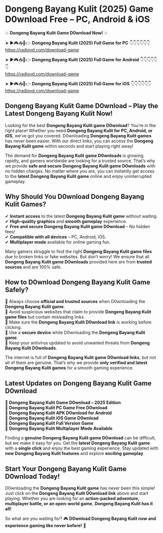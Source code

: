 # Dongeng Bayang Kulit (2025) Game D0wnload Free – PC, Android & iOS

💥 **Dongeng Bayang Kulit Game D0wnload Now!** 💥  

➤ ►🎮📥📱👉 **Dongeng Bayang Kulit (2025) Full Game for PC** 👇👇👇👇👇👇  
https://radiovd.com/download-game  

➤ ►🎮📥📱👉 **Dongeng Bayang Kulit (2025) Full Game for Android** 👇👇👇👇👇👇  
https://radiovd.com/download-game  

➤ ►🎮📥📱👉 **Dongeng Bayang Kulit (2025) Full Game for iOS** 👇👇👇👇👇👇  
https://radiovd.com/download-game  

## Dongeng Bayang Kulit Game D0wnload – Play the Latest Dongeng Bayang Kulit Now!

Looking for the best **Dongeng Bayang Kulit game D0wnload**? You’re in the right place! Whether you need **Dongeng Bayang Kulit for PC, Android, or iOS**, we’ve got you covered. D0wnloading **Dongeng Bayang Kulit games** has never been easier. With our direct links, you can access the **Dongeng Bayang Kulit game** within seconds and start playing right away!  

The demand for **Dongeng Bayang Kulit game D0wnloads** is growing rapidly, and gamers worldwide are looking for a trusted source. That’s why we provide **safe and secure Dongeng Bayang Kulit game D0wnloads** with no hidden charges. No matter where you are, you can instantly get access to the **latest Dongeng Bayang Kulit game** online and enjoy uninterrupted gameplay.  

## **Why Should You D0wnload Dongeng Bayang Kulit Games?**  

✔ **Instant access** to the latest **Dongeng Bayang Kulit game** without waiting.  
✔ **High-quality graphics** and **smooth gameplay** experience.  
✔ **Free and secure Dongeng Bayang Kulit game D0wnload** – No hidden fees!  
✔ **Compatible with all devices** – PC, Android, iOS.  
✔ **Multiplayer mode** available for online gaming fun.  

Many gamers struggle to find the right **Dongeng Bayang Kulit game files** due to broken links or fake websites. But don’t worry! We ensure that all **Dongeng Bayang Kulit game D0wnloads** provided here are from **trusted sources** and are 100% safe.  

## **How to D0wnload Dongeng Bayang Kulit Game Safely?**  

📌 Always choose **official and trusted sources** when D0wnloading the **Dongeng Bayang Kulit game**.  
📌 Avoid suspicious websites that claim to provide **Dongeng Bayang Kulit game files** but contain misleading links.  
📌 Make sure the **Dongeng Bayang Kulit D0wnload link** is working before clicking.  
📌 Use a **secure device** while D0wnloading the **Dongeng Bayang Kulit game**.  
📌 Keep your antivirus updated to avoid unwanted threats from **Dongeng Bayang Kulit D0wnloads**.  

The internet is full of **Dongeng Bayang Kulit game D0wnload links**, but not all of them are genuine. That’s why we provide **only verified and latest Dongeng Bayang Kulit games** for a smooth gaming experience.  

## **Latest Updates on Dongeng Bayang Kulit Game D0wnload**  

🔹 **Dongeng Bayang Kulit Game D0wnload – 2025 Edition**  
🔹 **Dongeng Bayang Kulit PC Game Free D0wnload**  
🔹 **Dongeng Bayang Kulit APK D0wnload for Android**  
🔹 **Dongeng Bayang Kulit iOS Game D0wnload**  
🔹 **Dongeng Bayang Kulit Full Version Game**  
🔹 **Dongeng Bayang Kulit Multiplayer Mode Available**  

Finding a **genuine Dongeng Bayang Kulit game D0wnload** can be difficult, but we make it easy for you. Get the **latest Dongeng Bayang Kulit game** with a **single click** and enjoy the best gaming experience. Stay updated with **new Dongeng Bayang Kulit features** and explore **exciting gameplay**.  

## **Start Your Dongeng Bayang Kulit Game D0wnload Today!**  

D0wnloading the **Dongeng Bayang Kulit game** has never been this simple! Just click on the **Dongeng Bayang Kulit D0wnload link** above and start playing. Whether you are looking for an **action-packed adventure, multiplayer battle, or an open-world game**, **Dongeng Bayang Kulit has it all!**  

So what are you waiting for? 🎮 **D0wnload Dongeng Bayang Kulit now and experience gaming like never before!** 🚀  